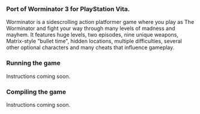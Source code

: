 ### Port of Worminator 3 for PlayStation Vita.  
Worminator is a sidescrolling action platformer game where you play as The Worminator and fight your way through many levels of madness and mayhem. It features huge levels, two episodes, nine unique weapons, Matrix-style "bullet time", hidden locations, multiple difficulties, several other optional characters and many cheats that influence gameplay.

### Running the game
Instructions coming soon.  

### Compiling the game 
Instructions coming soon.  

